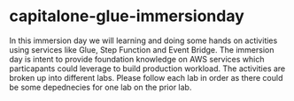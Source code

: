 # capitalone-glue-immersionday
In this immersion day we will learning and doing some hands on activities using services like Glue, Step Function and Event Bridge. The immersion day is intent to provide foundation knowledge on AWS services which particapants could leverage to build production workload. The activities are broken up into different labs. Please follow each lab in order as there could be some depednecies for one lab on the prior lab.

